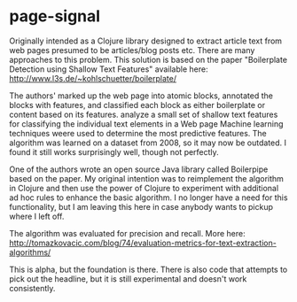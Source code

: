 # page-signal

Originally intended as a Clojure library designed to extract article text from web pages presumed to be articles/blog posts etc. There are many approaches to this problem. This solution is based on the paper "Boilerplate Detection using Shallow Text Features" available here: http://www.l3s.de/~kohlschuetter/boilerplate/

The authors' marked up the web page into atomic blocks, annotated the blocks with features, and classified each block as either boilerplate or content based on its features. analyze a small set of shallow text features for classifying the individual text elements in a Web page Machine learning techniques weere used to determine the most predictive features. The algorithm was learned on a dataset from 2008, so it may now be outdated. I found it still works surprisingly well, though not perfectly.

One of the authors wrote an open source Java library called Boilerpipe based on the paper. My original intention was to reimplement the algorithm in Clojure and then use the power of Clojure to experiment with additional ad hoc rules to enhance the basic algorithm. I no longer have a need for this functionality, but I am leaving this here in case anybody wants to pickup where I left off.

The algorithm was evaluated for precision and recall. More here: http://tomazkovacic.com/blog/74/evaluation-metrics-for-text-extraction-algorithms/

This is alpha, but the foundation is there. There is also code that attempts to pick out the headline, but it is still experimental and doesn't work consistently.
